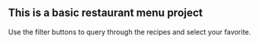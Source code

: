 ## This is a basic restaurant menu project

Use the filter buttons to query through the recipes and select your favorite.
